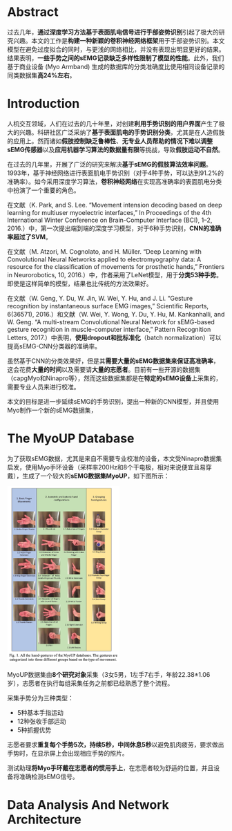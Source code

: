 # Abstract

过去几年，**通过深度学习方法基于表面肌电信号进行手部姿势识别**引起了极大的研究兴趣。本文的工作是**构建一种新颖的卷积神经网络框架**用于手部姿势识别。本文模型在避免过度拟合的同时，与更浅的网络相比，并没有表现出明显更好的结果。结果表明，**一些手势之间的sEMG记录缺乏多样性限制了模型的性能**。此外，我们基于商业设备 (Myo Armband) 生成的数据库的分类准确度比使用相同设备记录的同类数据集**高24%左右**。

# Introduction

人机交互领域，人们在过去的几十年里，对创建**利用手势识别的用户界面**产生了极大的兴趣。科研社区广泛采纳了**基于表面肌电的手势识别分类**，尤其是在人造假肢的应用上。然而诸如**假肢控制缺乏鲁棒性**、**无专业人员帮助的情况下难以调整sEMG传感器**以及**应用机器学习算法的数据量有限**等挑战，导致**假肢运动不自然**。

在过去的几年里，开展了广泛的研究来解决**基于sEMG的假肢算法效率问题**。1993年，基于神经网络进行表面肌电手势识别（对于4种手势，可以达到91.2%的准确率）。如今采用深度学习算法，**卷积神经网络**在实现高准确率的表面肌电分类中扮演了一个重要的角色。

在文献（K. Park, and S. Lee. “Movement intension decoding based on deep learning for multiuser myoelectric interfaces,” In Proceedings of the 4th International Winter Conference on Brain-Computer Interface (BCI), 1–2, 2016.）中，第一次提出端到端的深度学习模型，对于6种手势识别，**CNN的准确率超过了SVM**。

在文献（M. Atzori, M. Cognolato, and H. Müller. “Deep Learning with Convolutional Neural Networks applied to electromyography data: A resource for the classification of movements for prosthetic hands,” Frontiers in Neurorobotics, 10, 2016.）中，作者采用了LeNet模型，用于**分类53种手势**。即使是这样简单的模型，结果也比传统的方法效果好。

在文献（W. Geng, Y. Du, W. Jin, W. Wei, Y. Hu, and J. Li. “Gesture recognition by instantaneous surface EMG images,” Scientific Reports, 6(36571), 2016.）和文献（W. Wei, Y. Wong, Y. Du, Y. Hu, M. Kankanhalli, and W. Geng. “A multi-stream Convolutional Neural Network for sEMG-based gesture recognition in muscle-computer interface,” Pattern Recognition Letters, 2017.）中表明，**使用dropout和批标准化**（batch normalization）可以提高sEMG-CNN分类器的准确率。

虽然基于CNN的分类效果好，但是其**需要大量的sEMG数据集来保证高准确率**，这会花费**大量的时间**以及需要请**大量的志愿者**。目前有一些开源的数据集（capgMyo和Ninapro等），然而这些数据集都是在**特定的sEMG设备**上采集的，需要专业人员来进行校准。

本文的目标是进一步延续sEMG的手势识别，提出一种新的CNN模型，并且使用Myo制作一个新的sEMG数据集，

# The MyoUP Database

为了获取sEMG数据，尤其是来自不需要专业校准的设备，本文受Ninapro数据集启发，使用Myo手环设备（采样率200Hz和8个干电极，相对来说便宜且易穿戴），生成了一个较大的**sEMG数据集MyoUP**，如下图所示：

<img src="./images/1.png"  style="zoom:40%;" />

MyoUP数据集由**8个研究对象**采集（3女5男，1左手7右手，年龄22.38±1.06岁），志愿者在执行每组采集任务之前都已经熟悉了整个流程。

采集手势分为三种类型：

- 5种基本手指运动
- 12种张收手部运动
- 5种抓握优势

志愿者要求**重复每个手势5次，持续5秒，中间休息5秒**以避免肌肉疲劳，要求做出手势时，在显示屏上会出现相应手势的照片。

测试助理**将Myo手环戴在志愿者的惯用手上**，在志愿者较为舒适的位置，并且设备将准确检测sEMG信号。

# Data Analysis And Network Architecture






















